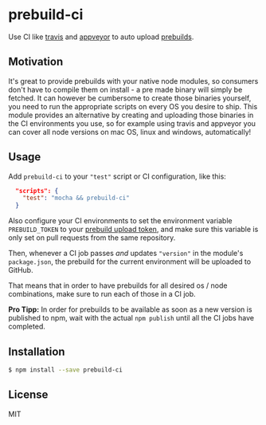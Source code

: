 
# prebuild-ci

Use CI like [travis](https://travis-ci.org/) and [appveyor](https://www.appveyor.com/) to auto upload [prebuilds](https://github.com/mafintosh/prebuild).

## Motivation

It's great to provide prebuilds with your native node modules, so consumers don't have to compile them on install - a pre made binary will simply be fetched.
It can however be cumbersome to create those binaries yourself, you need to run the appropriate scripts on every OS you desire to ship.
This module provides an alternative by creating and uploading those binaries in the CI environments you use, so for example using travis and appveyor you can
cover all node versions on mac OS, linux and windows, automatically!

## Usage

Add `prebuild-ci` to your `"test"` script or CI configuration, like this:

```json
  "scripts": {
    "test": "mocha && prebuild-ci"  
  }
```

Also configure your CI environments to set the environment variable `PREBUILD_TOKEN` to your [prebuild upload token](https://github.com/mafintosh/prebuild#create-github-token), and make sure this variable is only set on pull requests from the same repository.

Then, whenever a CI job passes _and_ updates `"version"` in the module's `package.json`, the prebuild for the current environment will be uploaded to GitHub.

That means that in order to have prebuilds for all desired os / node combinations, make sure to run each of those in a CI job.

__Pro Tipp:__ In order for prebuilds to be available as soon as a new version is published to npm, wait with the actual `npm publish` until all the CI jobs have completed.

## Installation

```bash
$ npm install --save prebuild-ci
```

## License

MIT
